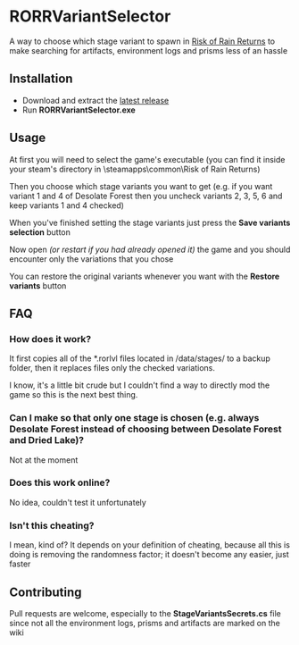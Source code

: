 # RORRVariantSelector
A way to choose which stage variant to spawn in [Risk of Rain Returns](https://store.steampowered.com/app/1337520/Risk_of_Rain_Returns/) to make searching for artifacts, environment logs and prisms less of an hassle 

## Installation
- Download and extract the [latest release](/releases/latest)
- Run **RORRVariantSelector.exe**

## Usage
At first you will need to select the game's executable (you can find it inside your steam's directory in \steamapps\common\Risk of Rain Returns)

Then you choose which stage variants you want to get (e.g. if you want variant 1 and 4 of Desolate Forest then you uncheck variants 2, 3, 5, 6 and keep variants 1 and 4 checked)

When you've finished setting the stage variants just press the **Save variants selection** button

Now open *(or restart if you had already opened it)* the game and you should encounter only the variations that you chose

You can restore the original variants whenever you want with the **Restore variants** button

## FAQ
### How does it work?
It first copies all of the *.rorlvl files located in /data/stages/ to a backup folder, then it replaces files only the checked variations.

I know, it's a little bit crude but I couldn't find a way to directly mod the game so this is the next best thing.

### Can I make so that only one stage is chosen (e.g. always Desolate Forest instead of choosing between Desolate Forest and Dried Lake)?
Not at the moment

### Does this work online?
No idea, couldn't test it unfortunately

### Isn't this cheating?
I mean, kind of? It depends on your definition of cheating, because all this is doing is removing the randomness factor; it doesn't become any easier, just faster

## Contributing

Pull requests are welcome, especially to the **StageVariantsSecrets.cs** file since not all the environment logs, prisms and artifacts are marked on the wiki
